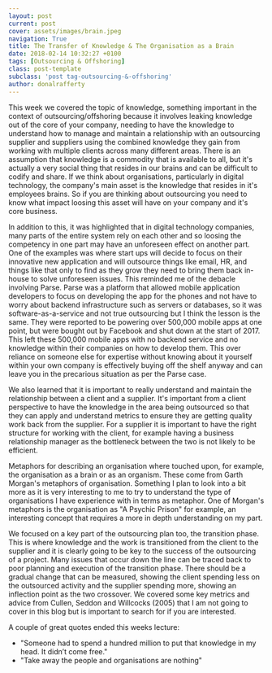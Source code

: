 ```yaml
---
layout: post
current: post
cover: assets/images/brain.jpeg
navigation: True
title: The Transfer of Knowledge & The Organisation as a Brain
date: 2018-02-14 10:32:27 +0100
tags: [Outsourcing & Offshoring]
class: post-template
subclass: 'post tag-outsourcing-&-offshoring'
author: donalrafferty
---
```


This week we covered the topic of knowledge, something important in the context of outsourcing/offshoring because it involves leaking knowledge out of the core of your company, needing to have the knowledge to understand how to manage and maintain a relationship with an outsourcing supplier and suppliers using the combined knowledge they gain from working with multiple clients across many different areas. There is an assumption that knowledge is a commodity that is available to all, but it's actually a very social thing that resides in our brains and can be difficult to codify and share. If we think about organisations, particularly in digital technology, the company's main asset is the knowledge that resides in it's employees brains. So if you are thinking about outsourcing you need to know what impact loosing this asset will have on your company and it's core business.

In addition to this, it was highlighted that in digital technology companies, many parts of the entire system rely on each other and so loosing the competency in one part may have an unforeseen effect on another part. One of the examples was where start ups will decide to focus on their innovative new application and will outsource things like email, HR, and things like that only to find as they grow they need to bring them back in-house to solve unforeseen issues. This reminded me of the debacle involving Parse. Parse was a platform that allowed mobile application developers to focus on developing the app for the phones and not have to worry about backend infrastructure such as servers or databases, so it was software-as-a-service and not true outsourcing but I think the lesson is the same. They were reported to be powering over 500,000 mobile apps at one point, but were bought out by Facebook and shut down at the start of 2017. This left these 500,000 mobile apps with no backend service and no knowledge within their companies on how to develop them. This over reliance on someone else for expertise without knowing about it yourself within your own company is effectively buying off the shelf anyway and can leave you in the precarious situation as per the Parse case.

We also learned that it is important to really understand and maintain the relationship between a client and a supplier. It's important from a client perspective to have the knowledge in the area being outsourced so that they can apply and understand metrics to ensure they are getting quality work back from the supplier. For a supplier it is important to have the right structure for working with the client, for example having a business relationship manager as the bottleneck between the two is not likely to be efficient.

Metaphors for describing an organisation where touched upon, for example, the organisation as a brain or as an organism. These come from Garth Morgan's metaphors of organisation. Something I plan to look into a bit more as it is very interesting to me to try to understand the type of organisations I have experience with in terms as metaphor. One of Morgan's metaphors is the organisation as "A Psychic Prison" for example, an interesting concept that requires a more in depth understanding on my part.

We focused on a key part of the outsourcing plan too, the transition phase. This is where knowledge and the work is transitioned from the client to the supplier and it is clearly going to be key to the success of the outsourcing of a project. Many issues that occur down the line can be traced back to poor planning and execution of the transition phase. There should be a gradual change that can be measured, showing the client spending less on the outsourced activity and the supplier spending more, showing an inflection point as the two crossover. We covered some key metrics and advice from Cullen, Seddon and Willcocks (2005) that I am not going to cover in this blog but is important to search for if you are interested.

A couple of great quotes ended this weeks lecture:

* "Someone had to spend a hundred million to put that knowledge in my head. It didn’t come free."
* "Take away the people and organisations are nothing"
